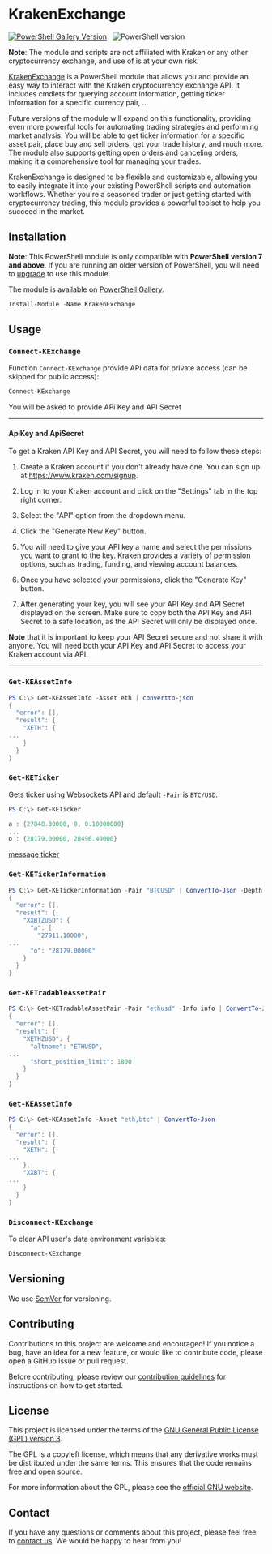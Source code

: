 # KrakenExchange

[![PowerShell Gallery Version](https://img.shields.io/powershellgallery/v/krakenexchange?label=KrakenExchange%20)](https://www.powershellgallery.com/packages/KrakenExchange/2.0.0) &nbsp; ![PowerShell version](https://img.shields.io/badge/PowerShell-v7.0-blue)

**Note**: The module and scripts are not affiliated with Kraken or any other cryptocurrency exchange, and use of is at your own risk.

[KrakenExchange](https://www.powershellgallery.com/packages/KrakenExchange) is a PowerShell module that allows you and provide an easy way to interact with the Kraken cryptocurrency exchange API. It includes cmdlets for querying account information, getting ticker information for a specific currency pair, ...

Future versions of the module will expand on this functionality, providing even more powerful tools for automating trading strategies and performing market analysis. You will be able to get ticker information for a specific asset pair, place buy and sell orders, get your trade history, and much more. The module also supports getting open orders and canceling orders, making it a comprehensive tool for managing your trades.

KrakenExchange is designed to be flexible and customizable, allowing you to easily integrate it into your existing PowerShell scripts and automation workflows. Whether you're a seasoned trader or just getting started with cryptocurrency trading, this module provides a powerful toolset to help you succeed in the market.

## Installation

**Note**: This PowerShell module is only compatible with **PowerShell version 7 and above**. If you are running an older version of PowerShell, you will need to [upgrade](https://aka.ms/powershell-release?tag=stable) to use this module.

The module is available on [PowerShell Gallery](https://www.powershellgallery.com/packages/KrakenExchange).

```powershell
Install-Module -Name KrakenExchange
```

## Usage

### `Connect-KExchange`

Function `Connect-KExchange` provide API data for private access (can be skipped for public access):

```powershell
Connect-KExchange
```

You will be asked to provide APi Key and API Secret

---

#### ApiKey and ApiSecret

To get a Kraken API Key and API Secret, you will need to follow these steps:

1. Create a Kraken account if you don't already have one. You can sign up at <https://www.kraken.com/signup>.

2. Log in to your Kraken account and click on the "Settings" tab in the top right corner.

3. Select the "API" option from the dropdown menu.

4. Click the "Generate New Key" button.

5. You will need to give your API key a name and select the permissions you want to grant to the key. Kraken provides a variety of permission options, such as trading, funding, and viewing account balances.

6. Once you have selected your permissions, click the "Generate Key" button.

7. After generating your key, you will see your API Key and API Secret displayed on the screen. Make sure to copy both the API Key and API Secret to a safe location, as the API Secret will only be displayed once.

**Note** that it is important to keep your API Secret secure and not share it with anyone. You will need both your API Key and API Secret to access your Kraken account via API.

---

### `Get-KEAssetInfo`

```powershell
PS C:\> Get-KEAssetInfo -Asset eth | convertto-json
{
  "error": [],
  "result": {
    "XETH": {
...
    }
  }
}
```

### `Get-KETicker`

Gets ticker using Websockets API and default `-Pair` is `BTC/USD`:

```powershell
PS C:\> Get-KETicker

a : {27848.30000, 0, 0.10000000}
...
o : {28179.00000, 28496.40000}
```

[message ticker](https://docs.kraken.com/websockets/#message-ticker)

### `Get-KETickerInformation`

```powershell
PS C:\> Get-KETickerInformation -Pair "BTCUSD" | ConvertTo-Json -Depth 3
{
  "error": [],
  "result": {
    "XXBTZUSD": {
      "a": [
        "27911.10000",
...
      "o": "28179.00000"
    }
  }
}
```

### `Get-KETradableAssetPair`

```powershell
PS C:\> Get-KETradableAssetPair -Pair "ethusd" -Info info | ConvertTo-Json -Depth 4
{
  "error": [],
  "result": {
    "XETHZUSD": {
      "altname": "ETHUSD",
...
      "short_position_limit": 1800
    }
  }
}
```

### `Get-KEAssetInfo`

```powershell
PS C:\> Get-KEAssetInfo -Asset "eth,btc" | ConvertTo-Json
{
  "error": [],
  "result": {
    "XETH": {
...
    },
    "XXBT": {
...
    }
  }
}
```

### `Disconnect-KExchange`

To clear API user's data environment variables:

```powershell
Disconnect-KExchange
```

## Versioning

We use [SemVer](http://semver.org/) for versioning.

## Contributing

Contributions to this project are welcome and encouraged! If you notice a bug, have an idea for a new feature, or would like to contribute code, please open a GitHub issue or pull request.

Before contributing, please review our [contribution guidelines](CONTRIBUTING.md) for instructions on how to get started.

## License

This project is licensed under the terms of the [GNU General Public License (GPL) version 3](LICENSE).

The GPL is a copyleft license, which means that any derivative works must be distributed under the same terms. This ensures that the code remains free and open source.

For more information about the GPL, please see the [official GNU website](https://www.gnu.org/licenses/gpl-3.0.en.html).

## Contact

If you have any questions or comments about this project, please feel free to [contact us](mailto:wnapierala@hotmail.com). We would be happy to hear from you!
